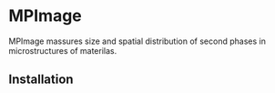 # MPImage
MPImage massures size and spatial distribution of second phases in microstructures of materilas.

## Installation

